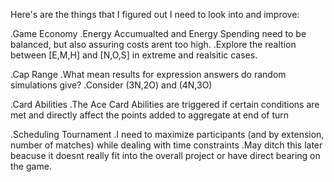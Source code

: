 Here's are the things that I figured out I need to look into and improve:

.Game Economy
  .Energy Accumualted and Energy Spending need to be balanced, but also assuring costs arent too high.
  .Explore the realtion between [E,M,H] and [N,O,S] in extreme and realsitic cases. 

.Cap Range
  .What mean results for expression answers do random simulations give?
  .Consider (3N,2O) and (4N,3O)

.Card Abilities
  .The Ace Card Abilities are triggered if certain conditions are met and directly affect the points added to aggregate at end of turn

.Scheduling Tournament
  .I need to maximize participants (and by extension, number of matches) while dealing with time constraints
  .May ditch this later beacuse it doesnt really fit into the overall project or have direct bearing on the game.
